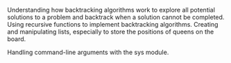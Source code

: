Understanding how backtracking algorithms work to explore all potential solutions to a problem and backtrack when a solution cannot be completed.
Using recursive functions to implement backtracking algorithms.
Creating and manipulating lists, especially to store the positions of queens on the board.

Handling command-line arguments with the sys module.
